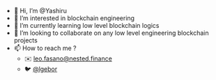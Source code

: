 - 👋 Hi, I’m @Yashiru
- 👀 I’m interested in blockchain engineering
- 🌱 I’m currently learning low level blockchain logics
- 💞️ I’m looking to collaborate on any low level engineering blockchain projects
- 📫 How to reach me ?
    - ✉️ leo.fasano@nested.finance
    - 🐦 [@lgebor](https://twitter.com/lgebor)

<!---
Yashiru/Yashiru is a ✨ special ✨ repository because its `README.md` (this file) appears on your GitHub profile.
You can click the Preview link to take a look at your changes.
--->
